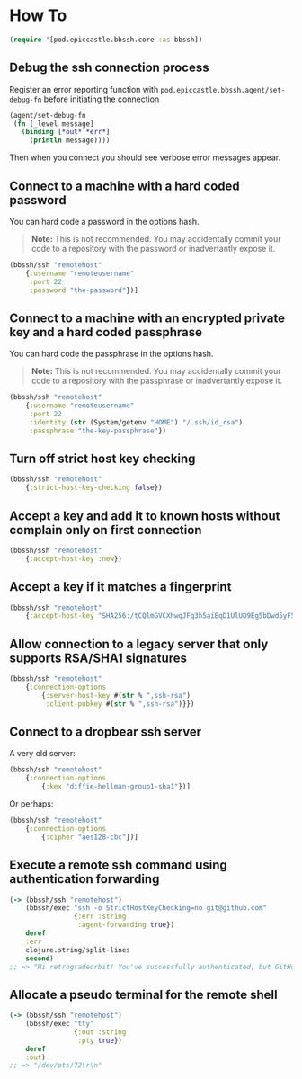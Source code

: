 # How To

```clojure
(require '[pod.epiccastle.bbssh.core :as bbssh])
```

## Debug the ssh connection process

Register an error reporting function with `pod.epiccastle.bbssh.agent/set-debug-fn` before initiating the connection

```clojure
(agent/set-debug-fn
 (fn [_level message]
   (binding [*out* *err*]
     (println message))))
```

Then when you connect you should see verbose error messages appear.

## Connect to a machine with a hard coded password

You can hard code a password in the options hash.

> **Note:** This is not recommended. You may accidentally commit your code to a repository with the password or inadvertantly expose it.

```clojure
(bbssh/ssh "remotehost"
    {:username "remoteusername"
     :port 22
     :password "the-password"})]
```

## Connect to a machine with an encrypted private key and a hard coded passphrase

You can hard code the passphrase in the options hash.

> **Note:** This is not recommended. You may accidentally commit your code to a repository with the passphrase or inadvertantly expose it.

```clojure
(bbssh/ssh "remotehost"
    {:username "remoteusername"
     :port 22
     :identity (str (System/getenv "HOME") "/.ssh/id_rsa")
     :passphrase "the-key-passphrase"})
```

## Turn off strict host key checking

```clojure
(bbssh/ssh "remotehost"
    {:strict-host-key-checking false})
```

## Accept a key and add it to known hosts without complain only on first connection

```clojure
(bbssh/ssh "remotehost"
    {:accept-host-key :new})
```

## Accept a key if it matches a fingerprint

```clojure
(bbssh/ssh "remotehost"
    {:accept-host-key "SHA256:/tCQlmGVCXhwqJFq3h5aiEqD1UlUD9Eg5bDwd5yF52k"})
```
## Allow connection to a legacy server that only supports RSA/SHA1 signatures

```clojure
(bbssh/ssh "remotehost"
    {:connection-options
        {:server-host-key #(str % ",ssh-rsa")
         :client-pubkey #(str % ",ssh-rsa")}})
```

## Connect to a dropbear ssh server

A very old server:

```clojure
(bbssh/ssh "remotehost"
    {:connection-options
        {:kex "diffie-hellman-group1-sha1"})]
```

Or perhaps:

```clojure
(bbssh/ssh "remotehost"
    {:connection-options
        {:cipher "aes128-cbc"})]
```

## Execute a remote ssh command using authentication forwarding

```clojure
(-> (bbssh/ssh "remotehost")
    (bbssh/exec "ssh -o StrictHostKeyChecking=no git@github.com"
                {:err :string
                 :agent-forwarding true})
    deref
    :err
    clojure.string/split-lines
    second)
;; => "Hi retrogradeorbit! You've successfully authenticated, but GitHub does not provide shell access.\n"
```

## Allocate a pseudo terminal for the remote shell

```clojure
(-> (bbssh/ssh "remotehost")
    (bbssh/exec "tty"
                {:out :string
                 :pty true})
    deref
    :out)
;; => "/dev/pts/72\r\n"
```
